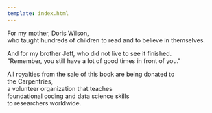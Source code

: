 ```yaml
---
template: index.html
---
```


<div class="centered" markdown="1">

For my mother, Doris Wilson,<br/>
who taught hundreds of children to read and to believe in themselves.<br/>

And for my brother Jeff, who did not live to see it finished.<br/>
"Remember, you still have a lot of good times in front of you."

All royalties from the sale of this book are being donated to<br/>
the Carpentries,<br/>
a volunteer organization that teaches<br/>
foundational coding and data science skills<br/>
to researchers worldwide.

</div>
